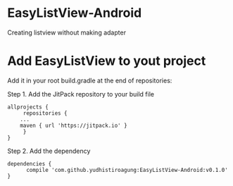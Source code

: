 # EasyListView-Android
Creating listview without making adapter

# Add EasyListView to yout project

Add it in your root build.gradle at the end of repositories:

Step 1. Add the JitPack repository to your build file
```
allprojects {
     repositories {
	...
	maven { url 'https://jitpack.io' }
     }
}
```

Step 2. Add the dependency
```
dependencies {
      compile 'com.github.yudhistiroagung:EasyListView-Android:v0.1.0'
}
```


